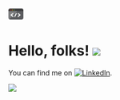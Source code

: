 <img src="https://raw.githubusercontent.com/Naman27/Naman27/master/source.gif" width="30px">


# Hello, folks! <img src="https://raw.githubusercontent.com/MartinHeinz/MartinHeinz/master/wave.gif" width="30px">

<!-- Actual text -->

You can find me on [![LinkedIn][2.2]][2].

<!-- Icons -->


[2.2]: https://raw.githubusercontent.com/MartinHeinz/MartinHeinz/master/linkedin-3-16.png (Naman Jain)

<!-- Links to your social media accounts -->


[2]: https://www.linkedin.com/in/namanjain27/


![](https://img.shields.io/badge/Code-Java-informational?style=flat&logo=Java&logoColor=white&color=blue)


